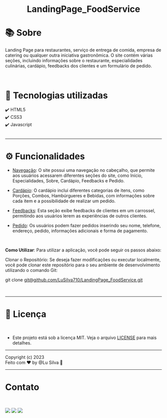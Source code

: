 <h1 align="center"><b> LandingPage_FoodService </b></h1>

<h1 >📚  Sobre</h1>
<p> Landing Page para restaurantes, serviço de entrega de comida, empresa de catering ou qualquer outra iniciativa gastronômica. O site contém várias seções, incluindo informações sobre o restaurante, especialidades culinárias, cardápio, feedbacks dos clientes e um formulário de pedido. </p>
<br>

<h1 >🚀  Tecnologias utilizadas</h1>
✔️ HTML5 <br>
✔️ CSS3 <br>
✔️ Javascript 
<br>
<br>

---

<h1> ⚙️ Funcionalidades </h1>

 - <ins>Navegação</ins>: O site possui uma navegação no cabeçalho, que permite aos usuários acessarem diferentes seções do site, como Início, Especialidades, Sobre, Cardápio, Feedbacks e Pedido.

- <ins>Cardápio</ins>: O cardápio inclui diferentes categorias de itens, como Porções, Combos, Hambúrgueres e Bebidas, com informações sobre cada item e a possibilidade de realizar um pedido.

- <ins>Feedbacks</ins>: Esta seção exibe feedbacks de clientes em um carrossel, permitindo aos usuários lerem as experiências de outros clientes. </li>

- <ins>Pedido</ins>: Os usuários podem fazer pedidos inserindo seu nome, telefone, endereço, pedido, informações adicionais e forma de pagamento. </li>
<br>

<b>Como Utilizar</b>: Para utilizar a aplicação, você pode seguir os passos abaixo:

Clonar o Repositório: Se deseja fazer modificações ou executar localmente, você pode clonar este repositório para o seu ambiente de desenvolvimento utilizando o comando Git:

git clone [git@github.com/LuSilva710/LandingPage_FoodService.git](https://github.com/LuSilva710/LandingPage_FoodService)

<br>

---

<h1> 📝 Licença </h1><br>

- Este projeto está sob a licença MIT. Veja o arquivo [LICENSE](https://github.com/LuSilva710/LandingPage_FoodService/blob/main/LICENSE) para mais detalhes.

---
Copyright (c) 2023 <br>
Feito com ♥ by @Lu Silva :wave:

---
<h1> Contato </h1><br>
<p align="left">
   <a href="https://www.linkedin.com/in/ludmila-silva-s0097/" target="_blank"><img src="https://img.shields.io/badge/-LinkedIn-%230077B5?style=for-the-badge&logo=linkedin&logoColor=white"></a>
  <a href="mailto:lud.carina@gmail.com"><img src="https://img.shields.io/badge/Gmail-D14836?style=for-the-badge&logo=gmail&logoColor=white" target="_blank"></a>
  <a href="https://github.com/LuSilva710"><img src="https://img.shields.io/badge/GitHub-000000?style=for-the-badge&logo=github&logoColor=white target="_blank"></a>
</p>
